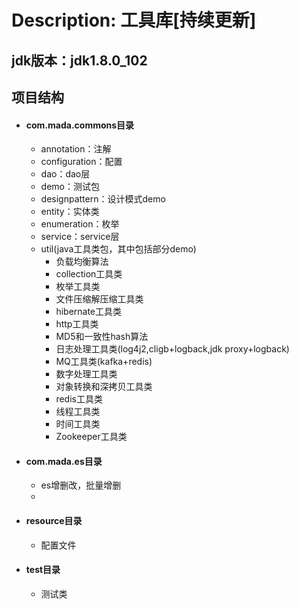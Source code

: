 # Description: 工具库[持续更新]

## jdk版本：jdk1.8.0_102

## 项目结构

* #### com.mada.commons目录 ####
	* annotation：注解
	* configuration：配置
	* dao：dao层
	* demo：测试包
	* designpattern：设计模式demo
	* entity：实体类
	* enumeration：枚举
	* service：service层
	* util(java工具类包，其中包括部分demo)
		* 负载均衡算法
		* collection工具类
		* 枚举工具类
		* 文件压缩解压缩工具类
		* hibernate工具类
		* http工具类
		* MD5和一致性hash算法
		* 日志处理工具类(log4j2,cligb+logback,jdk proxy+logback)
		* MQ工具类(kafka+redis)
		* 数字处理工具类
		* 对象转换和深拷贝工具类
		* redis工具类
		* 线程工具类
		* 时间工具类
		* Zookeeper工具类

* #### com.mada.es目录 ####
	* es增删改，批量增删
	* 


* #### resource目录 ####
	* 配置文件

* #### test目录 ####
	* 测试类

